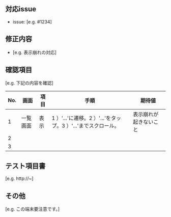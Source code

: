 ## 対応issue
 - issue: [e.g. #1234]

## 修正内容
 - [e.g. 表示崩れの対応]

## 確認項目
[e.g. 下記の内容を確認]

No. | 画面 | 項目 | 手順 | 期待値
-- | -- | -- | -- | -- 
1 | 一覧画面 | 表示 | 1 ）'...'に遷移。2 ）'...'をタップ。3 ）'...'までスクロール。 | 表示崩れが起きないこと
2 |  |  |  | 
3 |  |  |  | 

## テスト項目書
[e.g. http://~]

## その他
[e.g. この端末要注意です。]
